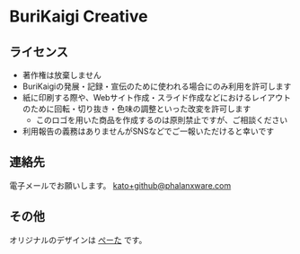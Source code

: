 # BuriKaigi Creative

## ライセンス

- 著作権は放棄しません
- BuriKaigiの発展・記録・宣伝のために使われる場合にのみ利用を許可します
- 紙に印刷する際や、Webサイト作成・スライド作成などにおけるレイアウトのために回転・切り抜き・色味の調整といった改変を許可します
    - このロゴを用いた商品を作成するのは原則禁止ですが、ご相談ください
- 利用報告の義務はありませんがSNSなどでご一報いただけると幸いです

## 連絡先

電子メールでお願いします。
kato+github@phalanxware.com

## その他

オリジナルのデザインは [ぺーた](http://twitter.com/peta_) です。
